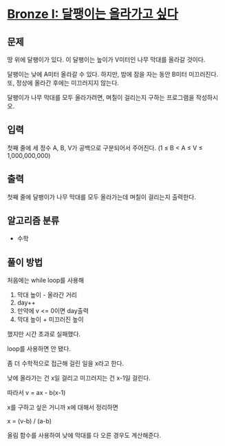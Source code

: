 # [Bronze I: 달팽이는 올라가고 싶다](https://www.acmicpc.net/problem/2869)

## 문제
땅 위에 달팽이가 있다. 이 달팽이는 높이가 V미터인 나무 막대를 올라갈 것이다.

달팽이는 낮에 A미터 올라갈 수 있다. 하지만, 밤에 잠을 자는 동안 B미터 미끄러진다. 또, 정상에 올라간 후에는 미끄러지지 않는다.

달팽이가 나무 막대를 모두 올라가려면, 며칠이 걸리는지 구하는 프로그램을 작성하시오.

## 입력
첫째 줄에 세 정수 A, B, V가 공백으로 구분되어서 주어진다. (1 ≤ B < A ≤ V ≤ 1,000,000,000)

## 출력
첫째 줄에 달팽이가 나무 막대를 모두 올라가는데 며칠이 걸리는지 출력한다.

## 알고리즘 분류
- 수학

## 풀이 방법
처음에는 while loop를 사용해
1. 막대 높이 - 올라간 거리
2. day++
3. 만약에 v <= 0이면 day출력
4. 막대 높이 + 미끄러진 높이

했지만 시간 초과로 실패했다.

loop를 사용하면 안 됐다.

좀 더 수학적으로 접근해 걸린 일을 x라고 한다.

낮에 올라가는 건 x일 걸리고 미끄러지는 건 x-1일 걸린다.

따라서 v = ax - b(x-1)

x를 구하고 싶은 거니까 x에 대해서 정리하면

x = (v-b) / (a-b)

올림 함수를 사용하여 낮에 막대를 다 오른 경우도 계산해준다.
